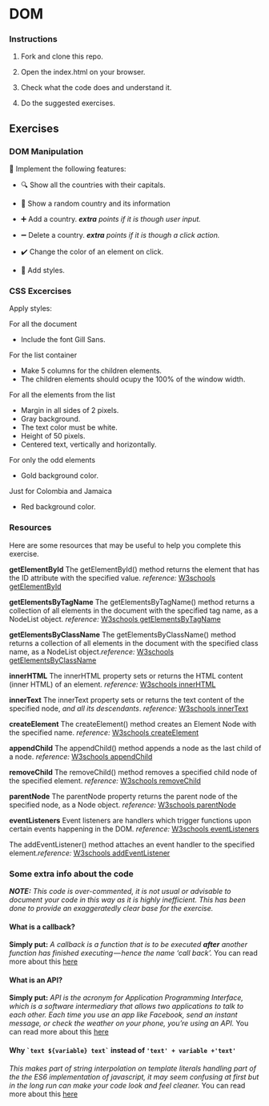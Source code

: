 
# DOM

### Instructions

1. Fork and clone this repo.

2. Open the index.html on your browser.

3. Check what the code does and understand it.

4. Do the suggested exercises.

## Exercises

### DOM Manipulation

:memo: Implement the following features:

- :mag: Show all the countries with their capitals.

- :book: Show a random country and its information

- :heavy_plus_sign: Add a country. _**extra** points if it is though user input._

- :heavy_minus_sign: Delete a country. _**extra** points if it is though a click action._

- :heavy_check_mark: Change the color of an element on click.

- :nail_care: Add styles.

### CSS Excercises
Apply styles:

For all the document
- Include the font Gill Sans.

For the list container
- Make 5 columns for the children elements.
- The children elements should ocupy the 100% of the window width.

For all the elements from the list
- Margin in all sides of 2 pixels.
- Gray background.
- The text color must be white.
- Height of 50 pixels.
- Centered text, vertically and horizontally.

For only the odd elements
- Gold background color.

Just for Colombia and Jamaica
- Red background color.


### Resources

Here are some resources that may be useful to help you complete this exercise.

**getElementById**
The getElementById() method returns the element that has the ID attribute with the specified value. _reference:_  [W3schools getElementById](https://www.w3schools.com/jsref/met_document_getelementbyid.asp)
  
**getElementsByTagName**
The getElementsByTagName() method returns a collection of all elements in the document with the specified tag name, as a NodeList object. _reference:_  [W3schools getElementsByTagName](https://www.w3schools.com/jsref/met_document_getelementsbytagname.asp)

**getElementsByClassName**
The getElementsByClassName() method returns a collection of all elements in the document with the specified class name, as a NodeList object._reference:_  [W3schools getElementsByClassName](https://www.w3schools.com/jsref/met_document_getelementsbyclassname.asp)
  
**innerHTML**
The innerHTML property sets or returns the HTML content (inner HTML) of an element. _reference:_  [W3schools innerHTML](https://www.w3schools.com/jsref/prop_html_innerhtml.asp)

**innerText**
The innerText property sets or returns the text content of the specified node, _and all its descendants_. _reference:_  [W3schools innerText](https://www.w3schools.com/jsref/prop_node_innertext.asp)

**createElement**
The createElement() method creates an Element Node with the specified name. _reference:_  [W3schools createElement](https://www.w3schools.com/jsref/met_document_createelement.asp)
  
**appendChild**
The appendChild() method appends a node as the last child of a node. _reference:_  [W3schools appendChild](https://www.w3schools.com/jsref/met_node_appendchild.asp)
  
**removeChild**
The removeChild() method removes a specified child node of the specified element.  _reference:_  [W3schools removeChild](https://www.w3schools.com/jsref/met_node_removechild.asp)
  
**parentNode**
The parentNode property returns the parent node of the specified node, as a Node object. _reference:_  [W3schools parentNode](https://www.w3schools.com/jsref/prop_node_parentnode.asp)
 
**eventListeners**
Event listeners are handlers which trigger functions upon certain events happening in the DOM. _reference:_  [W3schools eventListeners](https://www.w3schools.com/js/js_htmldom_eventlistener.asp)

The addEventListener() method attaches an event handler to the specified element._reference:_  [W3schools addEventListener](https://www.w3schools.com/jsref/met_element_addeventlistener.asp)
  

### Some extra info about the code

**_NOTE:_**
_This code is over-commented, it is not usual or advisable to document your code in this way as it is highly inefficient. This has been done to provide an exaggeratedly clear base for the exercise._


#### What is a callback?

**Simply put:**  _A callback is a function that is to be executed_  **_after_**  _another function has finished executing — hence the name ‘call back’._
You can read more about this [here](https://codeburst.io/javascript-what-the-heck-is-a-callback-aba4da2deced)

#### What is an API?

**Simply put:**  _API is the acronym for Application Programming Interface, which is a software intermediary that allows two applications to talk to each other. Each time you use an app like Facebook, send an instant message, or check the weather on your phone, you’re using an API._
You can read more about this [here](https://www.mulesoft.com/resources/api/what-is-an-api)


#### Why `` `text ${variable} text` `` instead of `'text' + variable +'text'`

_This makes part of string interpolation on template literals handling part of the the ES6 implementation of javascript, it may seem confusing at first but in the long run can make your code look and feel cleaner._
You can read more about this [here](https://medium.com/predict/switching-to-es6-part-2-string-interpolation-and-template-literals-2f1b0ee56740)